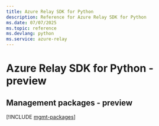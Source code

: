 ```yaml
---
title: Azure Relay SDK for Python
description: Reference for Azure Relay SDK for Python
ms.date: 07/07/2025
ms.topic: reference
ms.devlang: python
ms.service: azure-relay
---
```

# Azure Relay SDK for Python - preview

## Management packages - preview
[!INCLUDE [mgmt-packages](relay-mgmt-index.md)]